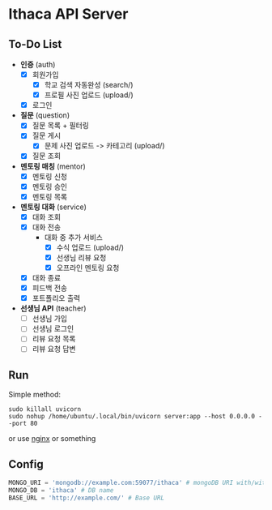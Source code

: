 # Ithaca API Server

## To-Do List

- **인증** (auth)
    - [x] 회원가입
        - [x] 학교 검색 자동완성 (search/)
        - [x] 프로필 사진 업로드 (upload/)
    - [x] 로그인
- **질문** (question)
    - [x] 질문 목록 + 필터링
    - [x] 질문 게시
        - [x] 문제 사진 업로드 -> 카테고리 (upload/)
    - [x] 질문 조회
- **멘토링 매칭** (mentor)
    - [x] 멘토링 신청
    - [x] 멘토링 승인
    - [x] 멘토링 목록
- **멘토링 대화** (service)
    - [x] 대화 조회
    - [x] 대화 전송
        - 대화 중 추가 서비스
            - [x] 수식 업로드 (upload/)
            - [x] 선생님 리뷰 요청
            - [x] 오프라인 멘토링 요청
    - [x] 대화 종료
    - [x] 피드백 전송
    - [x] 포트폴리오 출력
- **선생님 API** (teacher)
    - [ ] 선생님 가입
    - [ ] 선생님 로그인
    - [ ] 리뷰 요청 목록
    - [ ] 리뷰 요청 답변

## Run
Simple method:
```
sudo killall uvicorn
sudo nohup /home/ubuntu/.local/bin/uvicorn server:app --host 0.0.0.0 --port 80
```

or use [nginx](https://www.nginx.com) or something

## Config
```python
MONGO_URI = 'mongodb://example.com:59077/ithaca' # mongoDB URI with/without DB name
MONGO_DB = 'ithaca' # DB name
BASE_URL = 'http://example.com/' # Base URL
```
